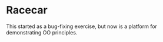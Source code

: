 # Racecar

This started as a bug-fixing exercise, but now is a platform for demonstrating OO principles.

